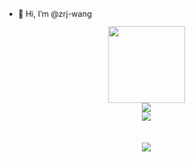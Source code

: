 - 👋 Hi, I’m @zrj-wang

<div align="center"> <img height="137px" src="https://github-readme-stats.vercel.app/api?username=zrj-wang&hide_title=true&hide_border=true&show_icons=trueline_height=21&text_color=000&icon_color=000&bg_color=0,ea6161,ffc64d,fffc4d,52fa5a&theme=graywhite" /> </div>


<div align="center"> <img src="https://github-readme-stats.vercel.app/api/top-langs/?username=zrj-wang&hide_title=true&hide_border=true&layout=compact&langs_count=6&text_color=000&icon_color=fff&bg_color=0,52fa5a,4dfcff,c64dff&theme=graywhite" /> </div>

<div align="center"> <img src="https://github-readme-streak-stats.herokuapp.com/?user=zrj-wang" /> </div>

<h1 align="center"> <a href="https://sunguoqi.com/"> <img src="https://readme-typing-svg.herokuapp.com/?lines=今天有好好写代码么%22;今天有好好写代码么&center=true&size=27"> </a> </h1>

<!---
zrj-wang/zrj-wang is a ✨ special ✨ repository because its `README.md` (this file) appears on your GitHub profile.
You can click the Preview link to take a look at your changes.
--->
